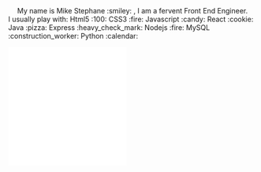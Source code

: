   <center>My name is Mike Stephane :smiley: , I am a fervent Front End Engineer.</center>
I usually play with:
 Html5 :100:
 CSS3  :fire:
 Javascript :candy:
React :cookie:
 Java :pizza:
Express :heavy_check_mark:
Nodejs :fire:
MySQL :construction_worker:
Python :calendar:
 
 ![introduction](./image.svg) 







